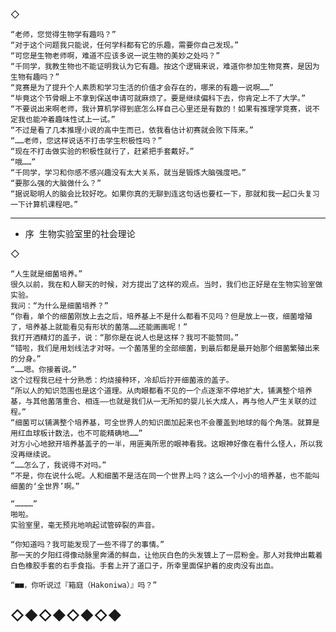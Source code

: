   
  ◇

    “老师，您觉得生物学有趣吗？”
    “对于这个问题我只能说，任何学科都有它的乐趣，需要你自己发现。”
    “可您是生物老师啊，难道不应该多说一说生物的美妙之处吗？”
    “千同学，我教生物也不能证明我认为它有趣。按这个逻辑来说，难道你参加生物竞赛，是因为生物有趣吗？”
    “竞赛是为了提升个人素质和学习生活的价值才会存在的，哪来的有趣一说啊……”
    “毕竟这个节骨眼上不拿到保送申请可就麻烦了。要是继续偏科下去，你肯定上不了大学。”
    “不要说出来啊老师，我计算机学得到底怎么样自己心里还是有数的！如果有推理学竞赛，说不定我也能冲着趣味性试上一试。”
    “不过是看了几本推理小说的高中生而已，依我看估计初赛就会败下阵来。”
    “……老师，您这样说话不打击学生积极性吗？”
    “现在不打击做实验的积极性就行了，赶紧把手套戴好。”
    “哦……”
    “千同学，学习和你感不感兴趣没有太大关系，就当是锻炼大脑强度吧。”
    “要那么强的大脑做什么？”
    “据说聪明人的脑会比较好吃。如果你真的无聊到连这句话也要杠一下，那就和我一起口头复习一下计算机课程吧。”


---

- 序  生物实验室里的社会理论

◇

    “人生就是细菌培养。”
    很久以前，我在和人聊天的时候，对方提出了这样的观点。当时，我们也正好是在生物实验室做实验。
    我问：“为什么是细菌培养？”
    “你看，单个的细菌刚放上去之后，培养基上不是什么都看不见吗？但是放上一夜，细菌增殖了，培养基上就能看见有形状的菌落……还能画画呢！”
    我打开酒精灯的盖子，说：“那你是在说人也是这样？我可不能赞同。”
    “错啦，我们是用划线法才对呀。一个菌落里的全部细菌，到最后都是最开始那个细菌繁殖出来的分身。”
    “……嗯。你接着说。”
    这个过程我已经十分熟悉：灼烧接种环，冷却后拧开细菌液的盖子。
    “所以人的知识范围也是这个道理。从肉眼都看不见的一个点逐渐不停地扩大，铺满整个培养基，与其他菌落重合、相连——也就是我们从一无所知的婴儿长大成人，再与他人产生关联的过程。”
    “细菌可以铺满整个培养基，可全世界人的知识面加起来也不会覆盖到地球的每个角落。就算是用红血球板计数法，也不可能精确地……”
    对方小心地掀开培养基盖子的一半，用匪夷所思的眼神看我。这眼神好像在看什么怪人，所以我没再继续说。
    “……怎么了，我说得不对吗。”
    “不是，你在说什么呢。人和细菌不是活在同一个世界上吗？这么一个小小的培养基，也不能叫细菌的‘全世界’啊。”

    “…………”
    啪啦。
    实验室里，毫无预兆地响起试管碎裂的声音。

    “你知道吗？我可能发现了一些不得了的事情。”
    那一天的夕阳红得像动脉里奔涌的鲜血，让他灰白色的头发镀上了一层粉金。那人对我伸出戴着白色橡胶手套的右手食指。手套上开了道口子，所幸里面保护着的皮肉没有出血。

    “■■，你听说过『箱庭（Hakoniwa）』吗？”



◇◆◇◆◇◆◇◆
---
